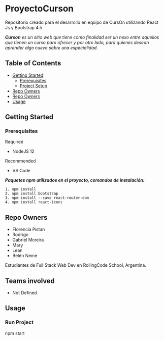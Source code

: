 # ProyectoCurson
Repositorio creado para el desarrollo en equipo de CursOn utilizando React Js y Bootstrap 4.5

***Curson** es un sitio web que tiene como finalidad ser un nexo entre aquellos que tienen un curso para ofrecer y por otro lado, para quienes desean aprender algo nuevo sobre una especialidad.*

## Table of Contents

- [Getting Started](#installation)
  * [Prerequisites](#prerequisites)
  * [Project Setup](#install-project)
- [Repo Owners](#repo-owners)
- [Repo Owners](#teams-involved)
- [Usage](#usage)

## <a name="section-installation">Getting Started</a>

### Prerequisites

Required

- NodeJS 12

Recommended

- VS Code

**_Paquetes npm utilizados en el proyecto, comandos de instalación:_**
```
1. npm install
2. npm install bootstrap
3. npm install --save react-router-dom
4. npm install react-icons
```

## <a name="repo-owners">Repo Owners</a>

* Florencia Pistan
* Rodrigo
* Gabriel Moreira
* Mary
* Lean
* Belén Neme

Estudiantes de Full Stack Web Dev en RollingCode School, Argentina.

## <a name="teams-involved">Teams involved</a>

* Not Defined

## <a name="usage">Usage</a>

### Run Project
  npm start
